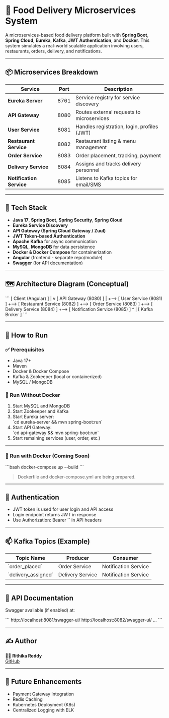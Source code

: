 # 🍔 Food Delivery Microservices System

A microservices-based food delivery platform built with **Spring Boot**, **Spring Cloud**, **Eureka**, **Kafka**, **JWT Authentication**, and **Docker**. 
This system simulates a real-world scalable application involving users, restaurants, orders, delivery, and notifications.

---

## 📦 Microservices Breakdown

| Service              | Port | Description                                |
|----------------------|------|--------------------------------------------|
| **Eureka Server**     | 8761 | Service registry for service discovery     |
| **API Gateway**       | 8080 | Routes external requests to microservices  |
| **User Service**      | 8081 | Handles registration, login, profiles (JWT)|
| **Restaurant Service**| 8082 | Restaurant listing & menu management       |
| **Order Service**     | 8083 | Order placement, tracking, payment         |
| **Delivery Service**  | 8084 | Assigns and tracks delivery personnel      |
| **Notification Service** | 8085 | Listens to Kafka topics for email/SMS     |

---

## 🧰 Tech Stack

- **Java 17**, **Spring Boot**, **Spring Security**, **Spring Cloud**
- **Eureka Service Discovery**
- **API Gateway (Spring Cloud Gateway / Zuul)**
- **JWT Token-based Authentication**
- **Apache Kafka** for async communication
- **MySQL**, **MongoDB** for data persistence
- **Docker & Docker Compose** for containerization
- **Angular** (frontend - separate repo/module)
- **Swagger** (for API documentation)

---

## 🗺️ Architecture Diagram (Conceptual)

\`\`\`
[ Client (Angular) ]
        |
        v
[ API Gateway (8080) ]
        |
        +--> [ User Service (8081) ]
        +--> [ Restaurant Service (8082) ]
        +--> [ Order Service (8083) ]
        +--> [ Delivery Service (8084) ]
        +--> [ Notification Service (8085) ]
                  ^
                  |
            [ Kafka Broker ]
\`\`\`

---

## 🚀 How to Run

### ✅ Prerequisites

- Java 17+
- Maven
- Docker & Docker Compose
- Kafka & Zookeeper (local or containerized)
- MySQL / MongoDB

### 🔧 Run Without Docker

1. Start MySQL and MongoDB
2. Start Zookeeper and Kafka
3. Start Eureka server:  
   \`cd eureka-server && mvn spring-boot:run\`
4. Start API Gateway:  
   \`cd api-gateway && mvn spring-boot:run\`
5. Start remaining services (user, order, etc.)

---

### 🐳 Run with Docker (Coming Soon)

\`\`\`bash
docker-compose up --build
\`\`\`

> Dockerfile and docker-compose.yml are being prepared.

---

## 🔐 Authentication

- JWT token is used for user login and API access
- Login endpoint returns JWT in response
- Use Authorization: Bearer \`<token>\` in API headers

---

## 📫 Kafka Topics (Example)

| Topic Name         | Producer         | Consumer             |
|--------------------|------------------|----------------------|
| \`order_placed\`     | Order Service     | Notification Service |
| \`delivery_assigned\`| Delivery Service  | Notification Service |

---

## 📘 API Documentation

Swagger available (if enabled) at:

\`\`\`
http://localhost:8081/swagger-ui/
http://localhost:8082/swagger-ui/
...
\`\`\`

---

## ✍️ Author

👩‍💻 **Rithika Reddy**  
[GitHub](https://github.com/RithikaReddy-stack)

---

## 📌 Future Enhancements

- Payment Gateway Integration
- Redis Caching
- Kubernetes Deployment (K8s)
- Centralized Logging with ELK

